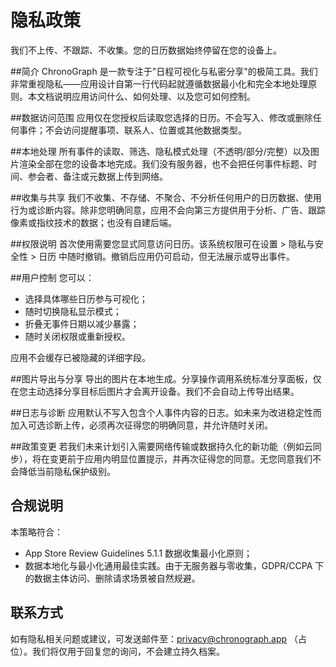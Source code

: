 # 隐私政策
我们不上传、不跟踪、不收集。您的日历数据始终停留在您的设备上。

##简介
ChronoGraph 是一款专注于"日程可视化与私密分享"的极简工具。我们非常重视隐私——应用设计自第一行代码起就遵循数据最小化和完全本地处理原则。本文档说明应用访问什么、如何处理、以及您可如何控制。
        
##数据访问范围
应用仅在您授权后读取您选择的日历。不会写入、修改或删除任何事件；不会访问提醒事项、联系人、位置或其他数据类型。

##本地处理
所有事件的读取、筛选、隐私模式处理（不透明/部分/完整）以及图片渲染全部在您的设备本地完成。我们没有服务器，也不会把任何事件标题、时间、参会者、备注或元数据上传到网络。
        
##收集与共享
我们不收集、不存储、不聚合、不分析任何用户的日历数据、使用行为或诊断内容。除非您明确同意，应用不会向第三方提供用于分析、广告、跟踪像素或指纹技术的数据；也没有自建后端。
        
##权限说明
首次使用需要您显式同意访问日历。该系统权限可在设置 > 隐私与安全性 > 日历 中随时撤销。撤销后应用仍可启动，但无法展示或导出事件。
        
##用户控制
您可以：
* 选择具体哪些日历参与可视化；
* 随时切换隐私显示模式；
* 折叠无事件日期以减少暴露；
* 随时关闭权限或重新授权。

应用不会缓存已被隐藏的详细字段。
        
##图片导出与分享
导出的图片在本地生成。分享操作调用系统标准分享面板，仅在您主动选择分享目标后图片才会离开设备。我们不会自动上传导出结果。
        
##日志与诊断
应用默认不写入包含个人事件内容的日志。如未来为改进稳定性而加入可选诊断上传，必须再次征得您的明确同意，并允许随时关闭。
        
##政策变更
若我们未来计划引入需要网络传输或数据持久化的新功能（例如云同步），将在变更前于应用内明显位置提示，并再次征得您的同意。无您同意我们不会降低当前隐私保护级别。
        
## 合规说明
本策略符合：
* App Store Review Guidelines 5.1.1 数据收集最小化原则；
* 数据本地化与最小化通用最佳实践。由于无服务器与零收集，GDPR/CCPA 下的数据主体访问、删除请求场景被自然规避。

## 联系方式
如有隐私相关问题或建议，可发送邮件至：privacy@chronograph.app （占位）。我们将仅用于回复您的询问，不会建立持久档案。
